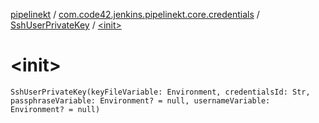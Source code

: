 [pipelinekt](../../index.md) / [com.code42.jenkins.pipelinekt.core.credentials](../index.md) / [SshUserPrivateKey](index.md) / [&lt;init&gt;](./-init-.md)

# &lt;init&gt;

`SshUserPrivateKey(keyFileVariable: Environment, credentialsId: Str, passphraseVariable: Environment? = null, usernameVariable: Environment? = null)`